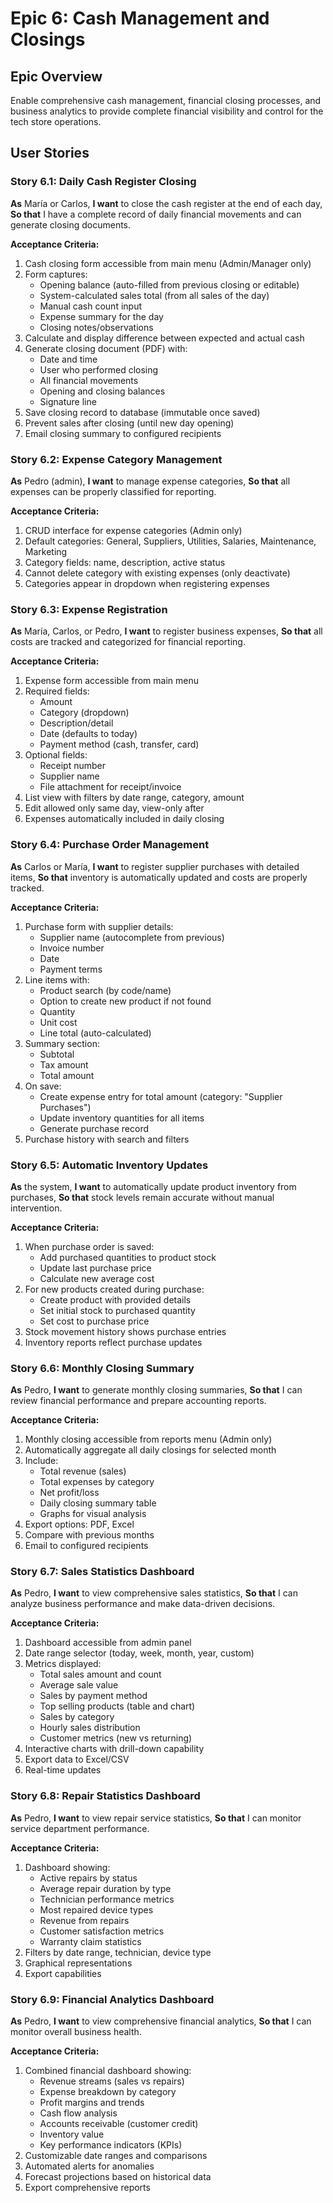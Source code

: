 # Epic 6: Cash Management and Closings

## Epic Overview
Enable comprehensive cash management, financial closing processes, and business analytics to provide complete financial visibility and control for the tech store operations.

## User Stories

### Story 6.1: Daily Cash Register Closing
**As** María or Carlos,
**I want** to close the cash register at the end of each day,
**So that** I have a complete record of daily financial movements and can generate closing documents.

**Acceptance Criteria:**
1. Cash closing form accessible from main menu (Admin/Manager only)
2. Form captures:
   - Opening balance (auto-filled from previous closing or editable)
   - System-calculated sales total (from all sales of the day)
   - Manual cash count input
   - Expense summary for the day
   - Closing notes/observations
3. Calculate and display difference between expected and actual cash
4. Generate closing document (PDF) with:
   - Date and time
   - User who performed closing
   - All financial movements
   - Opening and closing balances
   - Signature line
5. Save closing record to database (immutable once saved)
6. Prevent sales after closing (until new day opening)
7. Email closing summary to configured recipients

### Story 6.2: Expense Category Management
**As** Pedro (admin),
**I want** to manage expense categories,
**So that** all expenses can be properly classified for reporting.

**Acceptance Criteria:**
1. CRUD interface for expense categories (Admin only)
2. Default categories: General, Suppliers, Utilities, Salaries, Maintenance, Marketing
3. Category fields: name, description, active status
4. Cannot delete category with existing expenses (only deactivate)
5. Categories appear in dropdown when registering expenses

### Story 6.3: Expense Registration
**As** María, Carlos, or Pedro,
**I want** to register business expenses,
**So that** all costs are tracked and categorized for financial reporting.

**Acceptance Criteria:**
1. Expense form accessible from main menu
2. Required fields:
   - Amount
   - Category (dropdown)
   - Description/detail
   - Date (defaults to today)
   - Payment method (cash, transfer, card)
3. Optional fields:
   - Receipt number
   - Supplier name
   - File attachment for receipt/invoice
4. List view with filters by date range, category, amount
5. Edit allowed only same day, view-only after
6. Expenses automatically included in daily closing

### Story 6.4: Purchase Order Management
**As** Carlos or María,
**I want** to register supplier purchases with detailed items,
**So that** inventory is automatically updated and costs are properly tracked.

**Acceptance Criteria:**
1. Purchase form with supplier details:
   - Supplier name (autocomplete from previous)
   - Invoice number
   - Date
   - Payment terms
2. Line items with:
   - Product search (by code/name)
   - Option to create new product if not found
   - Quantity
   - Unit cost
   - Line total (auto-calculated)
3. Summary section:
   - Subtotal
   - Tax amount
   - Total amount
4. On save:
   - Create expense entry for total amount (category: "Supplier Purchases")
   - Update inventory quantities for all items
   - Generate purchase record
5. Purchase history with search and filters

### Story 6.5: Automatic Inventory Updates
**As** the system,
**I want** to automatically update product inventory from purchases,
**So that** stock levels remain accurate without manual intervention.

**Acceptance Criteria:**
1. When purchase order is saved:
   - Add purchased quantities to product stock
   - Update last purchase price
   - Calculate new average cost
2. For new products created during purchase:
   - Create product with provided details
   - Set initial stock to purchased quantity
   - Set cost to purchase price
3. Stock movement history shows purchase entries
4. Inventory reports reflect purchase updates

### Story 6.6: Monthly Closing Summary
**As** Pedro,
**I want** to generate monthly closing summaries,
**So that** I can review financial performance and prepare accounting reports.

**Acceptance Criteria:**
1. Monthly closing accessible from reports menu (Admin only)
2. Automatically aggregate all daily closings for selected month
3. Include:
   - Total revenue (sales)
   - Total expenses by category
   - Net profit/loss
   - Daily closing summary table
   - Graphs for visual analysis
4. Export options: PDF, Excel
5. Compare with previous months
6. Email to configured recipients

### Story 6.7: Sales Statistics Dashboard
**As** Pedro,
**I want** to view comprehensive sales statistics,
**So that** I can analyze business performance and make data-driven decisions.

**Acceptance Criteria:**
1. Dashboard accessible from admin panel
2. Date range selector (today, week, month, year, custom)
3. Metrics displayed:
   - Total sales amount and count
   - Average sale value
   - Sales by payment method
   - Top selling products (table and chart)
   - Sales by category
   - Hourly sales distribution
   - Customer metrics (new vs returning)
4. Interactive charts with drill-down capability
5. Export data to Excel/CSV
6. Real-time updates

### Story 6.8: Repair Statistics Dashboard
**As** Pedro,
**I want** to view repair service statistics,
**So that** I can monitor service department performance.

**Acceptance Criteria:**
1. Dashboard showing:
   - Active repairs by status
   - Average repair duration by type
   - Technician performance metrics
   - Most repaired device types
   - Revenue from repairs
   - Customer satisfaction metrics
   - Warranty claim statistics
2. Filters by date range, technician, device type
3. Graphical representations
4. Export capabilities

### Story 6.9: Financial Analytics Dashboard
**As** Pedro,
**I want** to view comprehensive financial analytics,
**So that** I can monitor overall business health.

**Acceptance Criteria:**
1. Combined financial dashboard showing:
   - Revenue streams (sales vs repairs)
   - Expense breakdown by category
   - Profit margins and trends
   - Cash flow analysis
   - Accounts receivable (customer credit)
   - Inventory value
   - Key performance indicators (KPIs)
2. Customizable date ranges and comparisons
3. Automated alerts for anomalies
4. Forecast projections based on historical data
5. Export comprehensive reports
